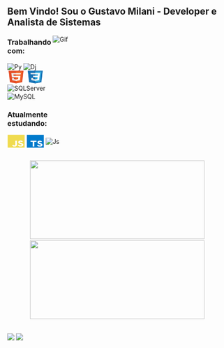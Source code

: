 ## Bem Vindo! Sou o Gustavo Milani - Developer e Analista de Sistemas
  
<img align="right" alt="Gif" height="190" width="400" src="https://c.tenor.com/41I-iMyClCgAAAAd/programmer-programming.gif">

 ### Trabalhando com:
<div style="display: inline_block">
  <img align="center" alt="Py" height="30" width="40" src="https://cdn.jsdelivr.net/gh/devicons/devicon/icons/python/python-original.svg">
  <img align="center" alt="Dj" height="30" width="40" src="https://cdn.jsdelivr.net/gh/devicons/devicon/icons/django/django-plain.svg">
  <img align="center" alt="HTML" height="30" width="40" src="https://raw.githubusercontent.com/devicons/devicon/master/icons/html5/html5-original.svg">
  <img align="center" alt="CSS" height="30" width="40" src="https://raw.githubusercontent.com/devicons/devicon/master/icons/css3/css3-original.svg">
  <img align="center" alt="SQLServer" height="50" width="50" src="https://cdn.jsdelivr.net/gh/devicons/devicon/icons/microsoftsqlserver/microsoftsqlserver-plain-wordmark.svg">
  <img align="center" alt="MySQL" height="50" width="50" src="https://cdn.jsdelivr.net/gh/devicons/devicon/icons/mysql/mysql-original-wordmark.svg">
</div>
  
  ### Atualmente estudando:
<div style="display: inline_block">
  <img align="center" alt="Js" height="30" width="40" src="https://raw.githubusercontent.com/devicons/devicon/master/icons/javascript/javascript-plain.svg">
  <img align="center" alt="Ts" height="30" width="40" src="https://raw.githubusercontent.com/devicons/devicon/master/icons/typescript/typescript-plain.svg">
  <img align="center" alt="Js" height="40" width="40" src="https://cdn.jsdelivr.net/gh/devicons/devicon/icons/amazonwebservices/amazonwebservices-plain-wordmark.svg">
</div>
  
  ##
  
<div align="center">
  <a href="https://github.com/GMilaniMota">
  <img height="180em" width="400" src="https://github-readme-stats.vercel.app/api?username=GMilaniMota&show_icons=true&theme=dracula&include_all_commits=true&count_private=true"/>
  <img height="180em" width="400" src="https://github-readme-stats.vercel.app/api/top-langs/?username=GMilaniMota&layout=compact&langs_count=7&theme=dracula"/>
</div>
  
  ##
  
<div> 
  <a href = "mailto:gustavo.milani22@gmail.com"><img src="https://img.shields.io/badge/-Gmail-%23333?style=for-the-badge&logo=gmail&logoColor=white" target="_blank"></a>
  <a href="https://www.linkedin.com/in/gustavo-milani-mota-454aa2231" target="_blank"><img src="https://img.shields.io/badge/-LinkedIn-%230077B5?style=for-the-badge&logo=linkedin&logoColor=white" target="_blank"></a> 
</div>

